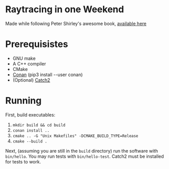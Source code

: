 # Raytracing in one Weekend

Made while following Peter Shirley's awesome
book, [available here](https://raytracing.github.io/)

# Prerequisistes

- GNU make
- A C++ compiler
- CMake
- [Conan](https://conan.io/) (pip3 install --user conan)
- (Optional) [Catch2](https://github.com/catchorg/Catch2)

# Running

First, build executables:

1. `mkdir build && cd build`
2. `conan install ..`
3. `cmake .. -G "Unix Makefiles" -DCMAKE_BUILD_TYPE=Release`
4. `cmake --build .`

Next, (assuming you are still in the `build` directory) run the software with
`bin/hello`. You may run tests with `bin/hello-test`. Catch2 must be installed
for tests to work.
 